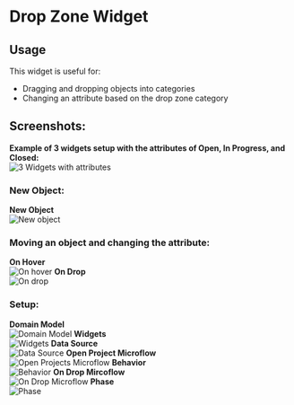 # Drop Zone Widget

## Usage

This widget is useful for:

 * Dragging and dropping objects into categories
 * Changing an attribute based on the drop zone category



## Screenshots:
**Example of 3 widgets setup with the attributes of Open, In Progress, and Closed:**  
![3 Widgets with attributes](https://github.com/andylushman/DropZone-Widget/blob/master/src/Screenshots/3Widgets.PNG)

### New Object:
**New Object**  
![New object](https://github.com/andylushman/DropZone-Widget/blob/master/src/Screenshots/NewObject.PNG)

### Moving an object and changing the attribute:
**On Hover**  
![On hover](https://github.com/andylushman/DropZone-Widget/blob/master/src/Screenshots/OnHover.PNG)
**On Drop**  
![On drop](https://github.com/andylushman/DropZone-Widget/blob/master/src/Screenshots/OnDrop.PNG)


### Setup:
**Domain Model**  
![Domain Model](https://github.com/andylushman/DropZone-Widget/blob/master/src/Screenshots/DomainModel.PNG)
**Widgets**  
![Widgets](https://github.com/andylushman/DropZone-Widget/blob/master/src/Screenshots/Widgets.PNG)
**Data Source**  
![Data Source](https://github.com/andylushman/DropZone-Widget/blob/master/src/Screenshots/DataSource.PNG)
**Open Project Microflow**  
![Open Projects Microflow](https://github.com/andylushman/DropZone-Widget/blob/master/src/Screenshots/OpenProjectsMF.PNG)
**Behavior**  
![Behavior](https://github.com/andylushman/DropZone-Widget/blob/master/src/Screenshots/Behavior.PNG)
**On Drop Mircoflow**  
![On Drop Microflow](https://github.com/andylushman/DropZone-Widget/blob/master/src/Screenshots/OnDropMF.PNG)
**Phase**  
![Phase](https://github.com/andylushman/DropZone-Widget/blob/master/src/Screenshots/Phase.PNG)
